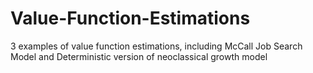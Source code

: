 # Value-Function-Estimations
3 examples of value function estimations, including McCall Job Search Model and Deterministic version of neoclassical growth model
